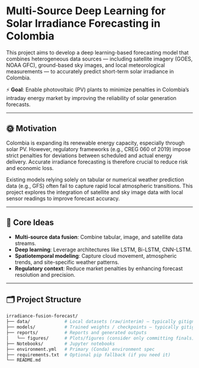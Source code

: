 # Multi-Source Deep Learning for Solar Irradiance Forecasting in Colombia

This project aims to develop a deep learning-based forecasting model that combines heterogeneous data sources — including satellite imagery (GOES, NOAA GFC), ground-based sky images, and local meteorological measurements — to accurately predict short-term solar irradiance in Colombia.

⚡ **Goal**: Enable photovoltaic (PV) plants to minimize penalties in Colombia’s intraday energy market by improving the reliability of solar generation forecasts.

---

## 🌞 Motivation

Colombia is expanding its renewable energy capacity, especially through solar PV. However, regulatory frameworks (e.g., CREG 060 of 2019) impose strict penalties for deviations between scheduled and actual energy delivery. Accurate irradiance forecasting is therefore crucial to reduce risk and economic loss.

Existing models relying solely on tabular or numerical weather prediction data (e.g., GFS) often fail to capture rapid local atmospheric transitions. This project explores the integration of satellite and sky image data with local sensor readings to improve forecast accuracy.

---

## 🧠 Core Ideas

- **Multi-source data fusion**: Combine tabular, image, and satellite data streams.
- **Deep learning**: Leverage architectures like LSTM, Bi-LSTM, CNN-LSTM.
- **Spatiotemporal modeling**: Capture cloud movement, atmospheric trends, and site-specific weather patterns.
- **Regulatory context**: Reduce market penalties by enhancing forecast resolution and precision.

---

## 🗂 Project Structure

```bash
irradiance-fusion-forecast/
├── data/             # Local datasets (raw/interim) — typically gitignored
├── models/           # Trained weights / checkpoints — typically gitignored
├── reports/          # Reports and generated outputs
│   └── figures/      # Plots/figures (consider only committing finals)
├── Notebooks/        # Jupyter notebooks
├── environment.yml   # Primary (Conda) environment spec
├── requirements.txt  # Optional pip fallback (if you need it)
└── README.md

